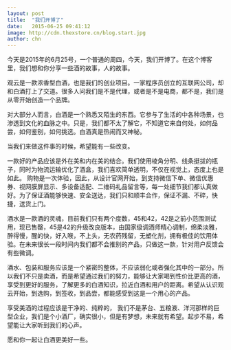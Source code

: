 ```yaml
---
layout: post
title:  "我们开博了"
date:   2015-06-25 09:41:12
image: http://cdn.thexstore.cn/blog.start.jpg
author: chn
---
```

今天是2015年的6月25号，一个普通的周四，今天，我们开博了。在这个博客里，我们想和你分享一些酒的故事，人的故事。

观云是一款浓香型白酒，也是我们的创业项目。一家程序员创立的互联网公司，却和白酒打上了交道。很多人问我们是不是代理，或者是不是电商，都不是，我们是从零开始创造一个品牌。

对大部分人而言，白酒是一个熟悉又陌生的东西。它参与了生活的中各种场景，也渗透到文化的血脉之中。只是，我们都不太了解它，不知道它来自何处，如何品尝，如何鉴别，如何挑选。白酒真是热闹而又神秘。

当我们来做这件事的时候，希望能有一些改变。

一款好的产品应该是外在美和内在美的结合。我们使用棱角分明、线条挺拔的瓶子，同时为物流运输优化了酒盒，我们喜欢简单透明，不仅在视觉上，态度上也是如此。 购物是一次体验，因此，从设计官网开始，到支持微信下单、微信优惠券、视网膜屏显示、多设备适配、二维码礼品留言等，每一处细节我们都认真做好。为了保证酒能够快速、安全送达，我们只和顺丰合作，保证不漏、不碎，快捷，送货上门。

酒水是一款酒的灵魂，目前我们只有两个度数，45和42，42是之前小范围测试用，现已售罄，45是42的升级改良版本，由国家级调酒师精心调制，绵柔淡雅，醉得慢，醒的快，好入喉，不上头，无农药残留，无塑化剂，拥有极佳的饮用体验。在未来很长一段时间内我们都不会推别的产品，只做这一款，针对用户反馈会有些微调。

酒水、包装和服务应该是一个紧密的整体，不应该弱化或者强化其中的一部分。所以我们不只是卖酒，而是希望通过我们的努力，能够让大家喝到性价比更高的酒，享受到更好的服务，了解更多的白酒知识，拉近白酒和用户的距离。希望从认识观云开始，到选购，到签收，到品尝，都能感受到这是一个用心的产品。

享受美酒的过程应该是干净的、纯粹的， 我们不是茅台、五粮液、洋河那样的巨型企业，我们是个小酒厂，确实很小，但是有梦想，未来就有希望。起步不易，希望能让大家听到我们的心声。

愿和你一起让白酒更美好一些。
